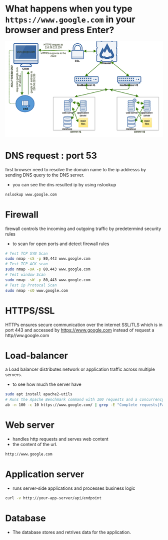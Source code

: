 # What happens when you type `https://www.google.com` in your browser and press Enter?
<img src="img/explain.png">

# DNS request : port 53
first browser need to resolve the domain name to the ip addresss by sending DNS query to the DNS server.
- you can see the dns resulted ip by using nslookup
```bash
nslookup www.google.com
```

# Firewall
firewall controls the incoming and outgoing traffic by predetermind security rules
- to scan for open ports and detect firewall rules
```bash
# Test TCP SYN Scan
sudo nmap -sS -p 80,443 www.google.com
# Test TCP ACK scan 
sudo nmap -sA -p 80,443 www.google.com
# Test window Scan 
sudo nmap -sW -p 80,443 www.google.com
# Test ip Protocal Scan
sudo nmap -sO www.google.com
```
# HTTPS/SSL
HTTPs ensures secure communication over the internet SSL/TLS which is in port 443 and accessed by https://www.google.com instead of request a http//ww.google.com 
# Load-balancer
a Load balancer distributes network or application traffic across multiple servers.
- to see how much the server have
```bash
sudo apt install apache2-utils
# Runs the Apache Benchmark command with 100 requests and a concurrency of 10.
ab -n 100 -c 10 https://www.google.com/ | grep -E "Complete requests|Failed requests|Total transferred|HTML transferred|Requests per second|Time per request|Transfer rate"
```
# Web server
- handles http requests and serves web content
- the content of the url.
```bash
http://www.google.com

```
# Application server
- runs server-side applications and processes business logic
```bash
curl -v http://your-app-server/api/endpoint
```
# Database
- The database stores and retrives data for the application.
